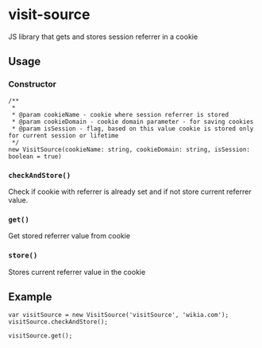 visit-source
===========

JS library that gets and stores session referrer in a cookie

## Usage

### Constructor
```
/**
 *
 * @param cookieName - cookie where session referrer is stored
 * @param cookieDomain - cookie domain parameter - for saving cookies
 * @param isSession - flag, based on this value cookie is stored only for current session or lifetime
 */
new VisitSource(cookieName: string, cookieDomain: string, isSession: boolean = true)
```

### ```checkAndStore()```
Check if cookie with referrer is already set and if not store current referrer value.

### ```get()```
Get stored referrer value from cookie

### ```store()```
Stores current referrer value in the cookie

## Example

```
var visitSource = new VisitSource('visitSource', 'wikia.com');
visitSource.checkAndStore();

visitSource.get();
```
